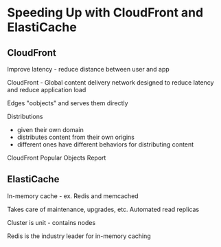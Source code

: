 # Speeding Up with CloudFront and ElastiCache

## CloudFront

Improve latency - reduce distance between user and app

CloudFront - Global content delivery network designed to reduce latency and reduce application load

Edges "oobjects" and serves them directly

Distributions
- given their own domain
- distributes content from their own origins
- different ones have different behaviors for distributing content

CloudFront Popular Objects Report

## ElastiCache

In-memory cache - ex. Redis and memcached

Takes care of maintenance, upgrades, etc.
Automated read replicas

Cluster is unit - contains nodes

Redis is the industry leader for in-memory caching